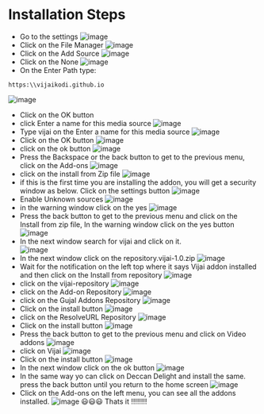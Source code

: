 # Installation Steps
* Go to the settings 
![image](https://user-images.githubusercontent.com/73403829/144691394-88ef8789-09c9-495a-a4ac-00984206e04d.png)
* Click on the File Manager
![image](https://user-images.githubusercontent.com/73403829/144691438-bb973d75-aaca-485a-bd80-96a849c741f9.png)
* Click on the Add Source
![image](https://user-images.githubusercontent.com/73403829/144691463-43b9b676-aa99-4cb5-8988-a73d446f18b7.png)
* Click on the None
![image](https://user-images.githubusercontent.com/73403829/144691486-9c67b717-9e82-4d9f-9876-e63d603c3796.png)
* On the Enter Path type:
```
https:\\vijaikodi.github.io
```
![image](https://user-images.githubusercontent.com/73403829/144691577-b4086ad8-6764-4d39-a81c-fafb65b2bbb9.png)
* Click on the OK button 
* click Enter a name for this media source
![image](https://user-images.githubusercontent.com/73403829/144691669-c1661eaf-4ec8-4ffc-b5e5-56c6b5b0795e.png)
* Type vijai on the Enter a name for this media source
![image](https://user-images.githubusercontent.com/73403829/144691714-a107177e-b74c-49d3-b9fe-3a7a7fa933ec.png)
* Click on the OK button 
![image](https://user-images.githubusercontent.com/73403829/144691725-a2adb7e5-e332-47c2-8b64-b7a0430bc65a.png)
* click on the ok button
![image](https://user-images.githubusercontent.com/73403829/144691737-fb5f41c0-068f-4eff-a0cb-0cd3307bfb02.png)
 * Press the Backspace or the back button to get to the previous menu, click on the Add-ons
![image](https://user-images.githubusercontent.com/73403829/144691803-e6a692db-3da8-481f-8ca6-3ed7ca25172c.png)
* click on the install from Zip file
![image](https://user-images.githubusercontent.com/73403829/144691844-b94c27fb-d2f8-4b7d-a9c5-adf55b9bef89.png)
* if this is the first time you are installing the addon, you will get a security window as below. Click on the settings button
![image](https://user-images.githubusercontent.com/73403829/144691913-c8563c23-f146-43dc-acef-52d69f14e66e.png)
* Enable Unknown sources 
![image](https://user-images.githubusercontent.com/73403829/144691966-e38931fe-3de5-4d24-9241-bd9888b13d85.png)
* in the warning window click on the yes 
![image](https://user-images.githubusercontent.com/73403829/144691994-cc6c4e76-e633-47b4-b876-32779c178608.png)
* Press the back button to get to the previous menu and click on the Install from zip file, In the warning window click on the yes button
![image](https://user-images.githubusercontent.com/73403829/144692073-00cb4e26-6272-4821-8553-8bd4b0b74700.png)
* In the next window search for vijai and click on it.  
![image](https://user-images.githubusercontent.com/73403829/144692129-4a32302b-9b59-4af0-ae6b-fd33ccda5f67.png)
* In the next window click on the repository.vijai-1.0.zip
![image](https://user-images.githubusercontent.com/73403829/144692154-636a9de5-2988-4393-a7fa-b199c6ceb95f.png)
* Wait for the notification on the left top where it says Vijai addon installed and then click on the Install from repository
![image](https://user-images.githubusercontent.com/73403829/144692036-67711a43-f90a-4e10-a821-db49d7b69570.png)
* click on the vijai-repository
![image](https://user-images.githubusercontent.com/73403829/144692215-498f7850-942f-4ea0-8613-c9602f205ab7.png)
* click on the Add-on Repository
![image](https://user-images.githubusercontent.com/73403829/144692270-7ae5991a-3abe-4cde-bfe5-f3b09e8c8813.png)
* click on the Gujal Addons Repository
![image](https://user-images.githubusercontent.com/73403829/144692404-f1a4f651-0332-4e63-b77f-e5e17baa3379.png)
* Click on the install button 
![image](https://user-images.githubusercontent.com/73403829/144692437-8d46768c-9690-4a03-b536-90a82b1f9779.png)
* click on the ResolveURL Repository
![image](https://user-images.githubusercontent.com/73403829/144692471-e6e3fe7c-0c95-4dbb-ae50-a6d966816565.png)
* Click on the install button 
![image](https://user-images.githubusercontent.com/73403829/144692477-ef592db1-3ef1-42bc-8527-aa107cb674f6.png)
* Press the back button to get to the previous menu and click on Video addons
![image](https://user-images.githubusercontent.com/73403829/144692508-4f250b30-0690-4768-989f-2dc5f5f6c002.png)
* click on Vijai
![image](https://user-images.githubusercontent.com/73403829/144692537-54c9896e-8523-4ce6-9e9e-88bd0f3b8f8a.png)
* Click on the install button 
![image](https://user-images.githubusercontent.com/73403829/144692556-a8561131-4bdc-4a4f-9d92-da9150b401a8.png)
* In the next window click on the ok button
![image](https://user-images.githubusercontent.com/73403829/144692581-2ae6964d-18a9-454b-8748-31f526d8eca1.png)
* In the same way yo can click on Deccan Delight and install the same. press the back button until you return to the home screen
![image](https://user-images.githubusercontent.com/73403829/144692643-c8a0e754-6af7-48f3-8dbb-6a72f9ffc86f.png)
* Click on the Add-ons on the left menu, you can see all the addons installed.
![image](https://user-images.githubusercontent.com/73403829/144692715-8eb60bbd-6cc1-4872-820a-6b45be49b666.png)
:smiley::smiley::smiley: Thats it !!!!!!!!
  

  



  





